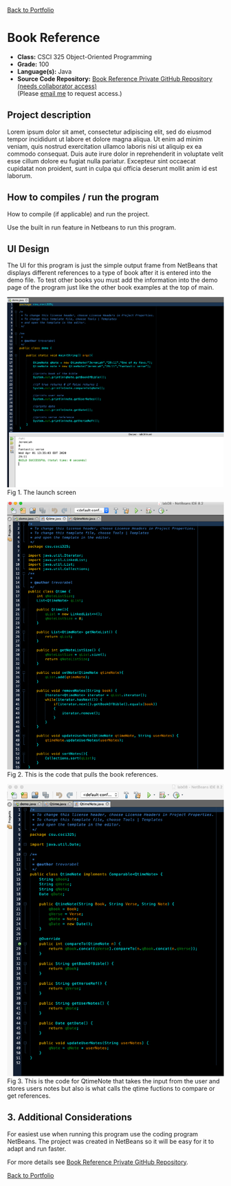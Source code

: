 [Back to Portfolio](./)

Book Reference
===============

-   **Class:** CSCI 325 Object-Oriented Programming  
-   **Grade:** 100
-   **Language(s):** Java
-   **Source Code Repository:** [Book Reference Private GitHub Repository (needs collaborator access)](https://github.com/trevorabel/csci325-bookreference)  
    (Please [email me](mailto:example@csustudent.net?subject=GitHub%20Access) to request access.)

## Project description

Lorem ipsum dolor sit amet, consectetur adipiscing elit, sed do eiusmod tempor incididunt ut labore et dolore magna aliqua. Ut enim ad minim veniam, quis nostrud exercitation ullamco laboris nisi ut aliquip ex ea commodo consequat. Duis aute irure dolor in reprehenderit in voluptate velit esse cillum dolore eu fugiat nulla pariatur. Excepteur sint occaecat cupidatat non proident, sunt in culpa qui officia deserunt mollit anim id est laborum.

## How to compiles / run the program

How to compile (if applicable) and run the project.

Use the built in run feature in Netbeans to run this program. 

## UI Design

The UI for this program is just the simple output frame from NetBeans that displays different references to a type of book after it is entered into the demo file. To test other books you must add the information into the demo page of the program just like the other book examples at the top of main.

![screenshot](images/bookreferencecover.png)
Fig 1. The launch screen

![screenshot](images/qtime.png)
Fig 2. This is the code that pulls the book references.

![screenshot](images/qtimenote.png)
Fig 3. This is the code for QtimeNote that takes the input from the user and stores users notes but also is what calls the qtime fuctions to compare or get references.

## 3. Additional Considerations

For easiest use when running this program use the coding program NetBeans. The project was created in NetBeans so it will be easy for it to adapt and run faster.

For more details see [Book Reference Private GitHub Repository](https://github.com/trevorabel/csci325-bookreference).

[Back to Portfolio](./)
